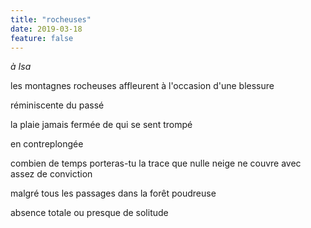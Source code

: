 ```yaml
---
title: "rocheuses"
date: 2019-03-18
feature: false
---
```


*à Isa*

les montagnes rocheuses affleurent à l'occasion
d'une blessure

réminiscente du passé

la plaie jamais fermée
de qui se sent trompé

en contreplongée

combien de temps porteras-tu la trace
que nulle neige ne couvre avec assez de conviction

malgré tous les passages dans la forêt poudreuse

absence totale ou presque de solitude

